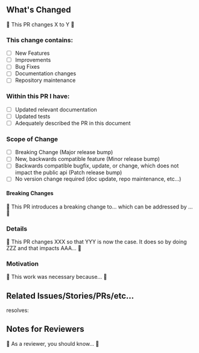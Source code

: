 <!--
Thanks for submitting a PR to this repository.  To ensure that we get quality PRs which are easy to review, please fill out the template to the best of your ability.  Add additional information if you feel the template does not give a complete picture of the work.

Any line with an 🚨 on it should be completely replaced with your own words, removing the 🚨 and example text.  If you feel that one of these lines is unnecessary, please write N/A instead.

Please structure the title of your PR formally as:
[FEATURE] - Description of your feature
[UPDATE] - Description of the updates you've made
[BUG] - Description of your bug fix
[DOCS] - Description of your doc changes
[MAINT] - Description of the maintenance to the repo
-->

## What's Changed

<!--
Please include a one or two line summary of what's contained in the PR.  You'll get the chance to fill in more detail later.
-->

🚨 This PR changes X to Y 🚨

### This change contains:

- [ ] New Features
- [ ] Improvements
- [ ] Bug Fixes
- [ ] Documentation changes
- [ ] Repository maintenance

### Within this PR I have:

- [ ] Updated relevant documentation
- [ ] Updated tests
- [ ] Adequately described the PR in this document

### Scope of Change

<!--
We follow [semver](https://semver.org) for versioning.  Please familiarize yourself with this system and consider the scope of your changes.  Then check the corresponding box below.
-->

- [ ] Breaking Change (Major release bump)
- [ ] New, backwards compatible feature (Minor release bump)
- [ ] Backwards compatible bugfix, update, or change, which does not impact the public api (Patch release bump)
- [ ] No version change required (doc update, repo maintenance, etc...)

#### Breaking Changes

<!--
If there are any breaking changes please describe them in detail here, otherwise just put N/A
-->

🚨 This PR introduces a breaking change to... which can be addressed by ... 🚨

### Details

<!--
Please provide details about what was changed.  Feel free to be descriptive here and dig in.
-->

🚨 This PR changes XXX so that YYY is now the case. It does so by doing ZZZ and that impacts AAA... 🚨

### Motivation

<!--
It is critically important for a present and future review of this work to understand driving motivation.
-->

🚨 This work was necessary because... 🚨

## Related Issues/Stories/PRs/etc...

<!--
GitHub does a great job of auto resolving/closing related issues if you use syntax like:
  resolves #123
If this resolves multiple issues, please add a full "resolves" line for each
You can also link to JIRA stories if that's helpful.
-->

resolves: <issue number>

## Notes for Reviewers

<!--
Please provide any other comments/notes/etc... that may be valuable to a reviewer.
Try to make their life as easy as possible.  Assume they need context to give you a quality review.

If you think it's helpful, please add comments to your code to call out the items discussed here.
-->

🚨 As a reviewer, you should know... 🚨
